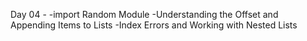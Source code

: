 Day 04 -
-import Random Module
-Understanding the Offset and Appending Items to Lists
-Index Errors and Working with Nested Lists
